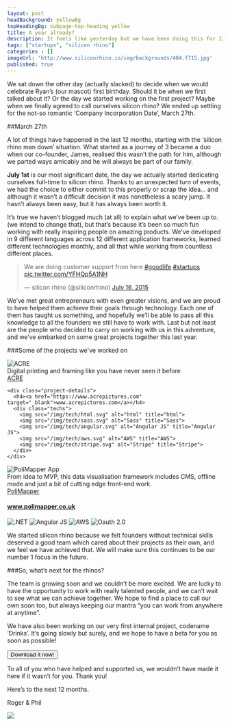 ```yaml
---
layout: post
headBackground: yellowBg
topHeadingBg: subpage-top-heading yellow
title: A year already?
description: It feels like yesterday but we have been doing this for 12 months..
tags: ["startups", "silicon rhino"]
categories : []
imageUrl: 'http://www.siliconrhino.io/img/backgrounds/404.f715.jpg'
published: true
---
```


We sat down the other day (actually slacked) to decide when we would celebrate Ryan’s (our mascot) first birthday. Should it be when we first talked about it? Or the day we started working on the first project? Maybe when we finally agreed to call ourselves silicon rhino? We ended up settling for the not-so romantic ‘Company Incorporation Date’, March 27th. 

<div class="bottom-border yellow"></div>
##March 27th
<div class="bottom-border yellow"></div>

A lot of things have happened in the last 12 months, starting with the ‘silicon rhino man down’ situation. What started as a journey of 3 became a duo when our co-founder, James, realised this wasn’t the path for him, although we parted ways amicably and he will always be part of our family.

**July 1st** is our most significant date, the day we actually started dedicating ourselves full-time to silicon rhino. Thanks to an unexpected turn of events,  we had the choice to either commit to this properly or scrap the idea… and although it wasn’t a difficult decision it was nonetheless a scary jump. It hasn’t always been easy, but it has always been worth it.

It’s true we haven’t blogged much (at all) to explain what we’ve been up to. (we intend to change that), but that’s because it’s been so much fun working with really inspiring people on amazing products. We’ve developed in 9 different languages across 12 different application frameworks, learned different technologies monthly, and all that while working from countless different places.

<blockquote class="twitter-tweet" data-lang="en"><p lang="en" dir="ltr">We are doing customer support from here <a href="https://twitter.com/hashtag/goodlife?src=hash">#goodlife</a> <a href="https://twitter.com/hashtag/startups?src=hash">#startups</a> <a href="http://t.co/YFHQp5A1NH">pic.twitter.com/YFHQp5A1NH</a></p>&mdash; silicon rhino (@siliconrhino) <a href="https://twitter.com/siliconrhino/status/621661438994726912">July 16, 2015</a></blockquote>

<!-- ![My helpful screenshot](/img/backgrounds/macbookwankers.jpg) -->

We’ve met great entrepreneurs with even greater visions, and we are proud to have helped them achieve their goals through technology. Each one of them has taught us something, and hopefully we’ll be able to pass all this knowledge to all the founders we still have to work with. Last but not least are the people who decided to carry on working with us in this adventure, and we’ve embarked on some great projects together this last year.

###Some of the projects we've worked on

<section class="projects-blog">
  <div class="container">
  <div class="col-sm-4 col-md-4 project">
  <div class="box blue-border">
      <img class="project-image" src="/img/projects/acre-gray.png" alt="ACRE" title="ACRE">
      <div class="overbox blue">
      <div class="tagline overtext">Digital printing and framing like you have never seen it before</div>
      </div>
    </div>
    <label class="blue-border"><a href="https://www.acrepictures.com" target="_blank">ACRE</a></label>
    
    <div class="project-details">
      <h4><a href="https://www.acrepictures.com" target="_blank">www.acrepictures.com</a></h4>
      <div class="techs">
        <img src="/img/tech/html.svg" alt="html" title="html">
        <img src="/img/tech/sass.svg" alt="Sass" title="Sass">
        <img src="/img/tech/angular.svg" alt="Angular JS" title="Angular JS">
        <img src="/img/tech/aws.svg" alt="AWS" title="AWS">
        <img src="/img/tech/stripe.svg" alt="Stripe" title="Stripe">
      </div> 
    </div> 
  </div>
  <div class="col-sm-4 col-md-4 project">
    <div class="box yellow-border">
        <img class="project-image polimapper" src="/img/projects/polimapper-gray-s.png" alt="PoliMapper App" title="PoliMapper App">
        <div class="overbox yellow">
      <div class="tagline overtext">From idea to MVP, this data visualisation framework includes CMS, offline mode and just a bit of cutting edge front-end work.</div>
      </div>
    </div>
     <label class="yellow-border"><a href="http://www.polimapper.co.uk/" target="_blank">PoliMapper</a></label>
    <div class="project-details">
      <h4><a href="http://www.polimapper.co.uk/" target="_blank">www.polimapper.co.uk</a></h4>
      <div class="techs">
        <img src="/img/tech/net.svg" alt=".NET" title=".NET">
        <img src="/img/tech/angular.svg" alt="Angular JS" title="Angular JS">
        <img src="/img/tech/aws.svg" alt="AWS" title="AWS">
        <img src="/img/tech/oauth.svg" alt="Oauth 2.0" title="Oauth 2.0">
      </div>
    </div>
  </div>
</div>
</section>

We started silicon rhino because we felt founders without technical skills deserved a good team which cared about their projects as their own, and we feel we have achieved that. We will make sure this continues to be our number 1  focus in the future.

###So, what’s next for the rhinos?

The team is growing soon and we couldn’t be more excited. We are lucky to have the opportunity to work with really talented people, and we can’t wait to see what we can achieve together. We hope to find a place to call our own soon too, but always keeping our mantra “you can work from anywhere at anytime”.


We have also been working on our very first internal project, codename ‘Drinks’. It’s going slowly but surely, and we hope to have a beta for you as soon as possible!

<div class="button-wrap"><button type="btn" class="join-waitlist">Download it now!</button></div>

To all of you who have helped and supported us, we wouldn’t have made it here if it wasn’t for you. Thank you!

Here’s to the next 12 months.

Roger & Phil


<img class="cheers-gif" src="http://media0.giphy.com/media/GCLlQnV7wzKLu/giphy.gif"/>


<!-- [get the PDF]({{ site.url }}/assets/mydoc.pdf). -->
